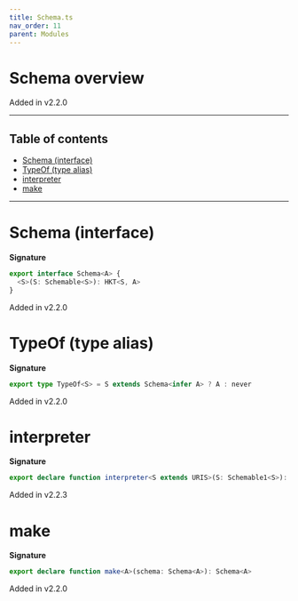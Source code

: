 ```yaml
---
title: Schema.ts
nav_order: 11
parent: Modules
---
```


# Schema overview

Added in v2.2.0

---

<h2 class="text-delta">Table of contents</h2>

- [Schema (interface)](#schema-interface)
- [TypeOf (type alias)](#typeof-type-alias)
- [interpreter](#interpreter)
- [make](#make)

---

# Schema (interface)

**Signature**

```ts
export interface Schema<A> {
  <S>(S: Schemable<S>): HKT<S, A>
}
```

Added in v2.2.0

# TypeOf (type alias)

**Signature**

```ts
export type TypeOf<S> = S extends Schema<infer A> ? A : never
```

Added in v2.2.0

# interpreter

**Signature**

```ts
export declare function interpreter<S extends URIS>(S: Schemable1<S>): <A>(schema: Schema<A>) => Kind<S, A>
```

Added in v2.2.3

# make

**Signature**

```ts
export declare function make<A>(schema: Schema<A>): Schema<A>
```

Added in v2.2.0
